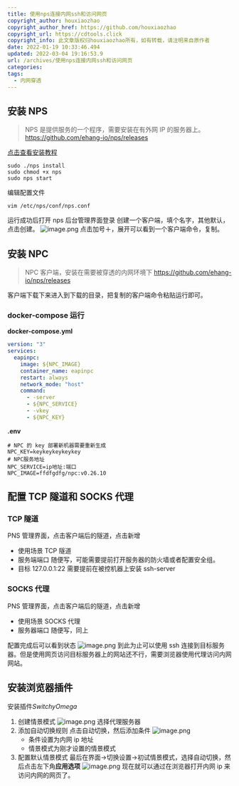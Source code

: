 ```yaml
---
title: 使用nps连接内网ssh和访问网页
copyright_author: houxiaozhao
copyright_author_href: https://github.com/houxiaozhao
copyright_url: https://cdtools.click
copyright_info: 此文章版权归houxiaozhao所有，如有转载，请注明来自原作者
date: 2022-01-19 10:33:46.494
updated: 2022-03-04 19:16:53.9
url: /archives/使用nps连接内网ssh和访问网页
categories:
tags:
  - 内网穿透
---
```


## 安装 NPS

> NPS 是提供服务的一个程序，需要安装在有外网 IP 的服务器上。
> https://github.com/ehang-io/nps/releases

[点击查看安装教程](https://ehang-io.github.io/nps/#/run?id=%e5%90%af%e5%8a%a8)

```shell
sudo ./nps install
sudo chmod +x nps
sudo nps start
```

编辑配置文件

```
vim /etc/nps/conf/nps.conf
```

运行成功后打开 nps 后台管理界面登录
创建一个客户端，填个名字，其他默认，点击创建。
![image.png](https://cdn.jsdelivr.net/gh/houxiaozhao/imageLibrary@master/uPic/2022/05/20/jNwwDD.png)
点击加号＋，展开可以看到一个客户端命令，复制。

## 安装 NPC

> NPC 客户端，安装在需要被穿透的内网环境下
> https://github.com/ehang-io/nps/releases

客户端下载下来进入到下载的目录，把复制的客户端命令粘贴运行即可。

### docker-compose 运行

**docker-compose.yml**

```yml
version: "3"
services:
  eapinpc:
    image: ${NPC_IMAGE}
    container_name: eapinpc
    restart: always
    network_mode: "host"
    command:
      - -server
      - ${NPC_SERVICE}
      - -vkey
      - ${NPC_KEY}
```

**.env**

```.env
# NPC 的 key 部署新机器需要重新生成
NPC_KEY=keykeykeykeykey
# NPC服务地址
NPC_SERVICE=ip地址:端口
NPC_IMAGE=ffdfgdfg/npc:v0.26.10
```

## 配置 TCP 隧道和 SOCKS 代理

### TCP 隧道

PNS 管理界面，点击客户端后的隧道，点击新增

- 使用场景 TCP 隧道
- 服务端端口 随便写，可能需要提前打开服务器的防火墙或者配置安全组。
- 目标 127.0.0.1:22 需要提前在被控机器上安装 ssh-server

### SOCKS 代理

PNS 管理界面，点击客户端后的隧道，点击新增

- 使用场景 SOCKS 代理
- 服务器端口 随便写，同上

配置完成后可以看到状态
![image.png](https://cdn.jsdelivr.net/gh/houxiaozhao/imageLibrary@master/uPic/2022/05/20/5flEft.png)
到此为止可以使用 ssh 连接到目标服务器。但是使用网页访问目标服务器上的网站还不行，需要浏览器使用代理访问内网网站。

## 安装浏览器插件

安装插件*SwitchyOmega*

1. 创建情景模式
   ![image.png](https://cdn.jsdelivr.net/gh/houxiaozhao/imageLibrary@master/uPic/2022/05/20/EiKr7s.png)
   选择代理服务器
2. 添加自动切换规则
   点击自动切换，然后添加条件
   ![image.png](https://cdn.jsdelivr.net/gh/houxiaozhao/imageLibrary@master/uPic/2022/05/20/8O5Jgw.png)
   - 条件设置为内网 ip 地址
   - 情景模式为刚才设置的情景模式
3. 配置默认情景模式
   最后在界面->切换设置->初试情景模式，选择自动切换，然后点击左下角**应用选项**
   ![image.png](https://cdn.jsdelivr.net/gh/houxiaozhao/imageLibrary@master/uPic/2022/05/20/2xd8HD.png)
   现在就可以通过在浏览器打开内网 ip 来访问内网的网页了。

